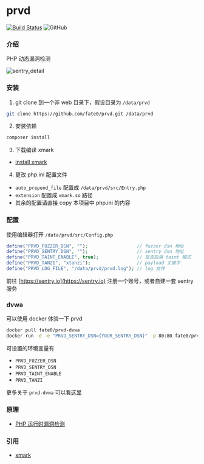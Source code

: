 # prvd 

[![Build Status](https://travis-ci.org/fate0/prvd.svg?branch=master)](https://travis-ci.org/fate0/prvd)
![GitHub](https://img.shields.io/github/license/fate0/prvd.svg)


### 介绍

PHP 动态漏洞检测

![sentry_detail](https://raw.githubusercontent.com/fate0/prvd/master/artwork/sentry_detail.png)


### 安装

1. git clone 到一个非 web 目录下，假设目录为 `/data/prvd`

``` sh
git clone https://github.com/fate0/prvd.git /data/prvd
```

2. 安装依赖

``` sh
composer install
```

3. 下载编译 xmark

* [install xmark](https://github.com/fate0/xmark)

4. 更改 php.ini 配置文件

* `auto_prepend_file` 配置成 `/data/prvd/src/Entry.php`
* `extension` 配置成 `xmark.so` 路径
* 其余的配置请直接 copy 本项目中 php.ini 的内容

### 配置

使用编辑器打开 `/data/prvd/src/Config.php`

``` php
define("PRVD_FUZZER_DSN", "");                  // fuzzer dsn 地址
define("PRVD_SENTRY_DSN", "");                  // sentry dsn 地址
define("PRVD_TAINT_ENABLE", true);              // 是否启用 taint 模式
define("PRVD_TANZI", "xtanzi");                 // payload 关键字
define("PRVD_LOG_FILE", "/data/prvd/prvd.log"); // log 文件
```

前往 [https://sentry.io](https://sentry.io) 注册一个账号，或者自建一套 sentry 服务

### dvwa

可以使用 docker 体验一下 prvd

```sh
docker pull fate0/prvd-dvwa
docker run -d -e "PRVD_SENTRY_DSN={YOUR_SENTRY_DSN}" -p 80:80 fate0/prvd-dvwa
```

可设置的环境变量有

* `PRVD_FUZZER_DSN`
* `PRVD_SENTRY_DSN`
* `PRVD_TAINT_ENABLE`
* `PRVD_TANZI`


更多关于 `prvd-dvwa` 可以看[这里](https://github.com/fate0/prvd/blob/master/dvwa/README.md)

### 原理

* [PHP 运行时漏洞检测](http://blog.fatezero.org/2018/11/11/prvd/)

### 引用

* [xmark](https://github.com/fate0/xmark)
